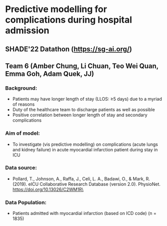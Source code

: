 # Predictive modelling for complications during hospital admission #
## SHADE'22 Datathon (https://sg-ai.org/)
## Team 6 (Amber Chung, Li Chuan, Teo Wei Quan, Emma Goh, Adam Quek, JJ)

### Background:
- Patients may have longer length of stay (LLOS: ≥5 days) due to a myriad of reasons
- Duty of the healthcare team to discharge patients as well as possible
- Positive correlation between longer length of stay and secondary complications

### Aim of model:
- To investigate (vis predictive modelling) on complications (acute lungs and kidney failure) in acute myocardial infarction patient during stay in ICU

### Data source:
- Pollard, T., Johnson, A., Raffa, J., Celi, L. A., Badawi, O., & Mark, R. (2019). eICU Collaborative Research Database (version 2.0). PhysioNet. https://doi.org/10.13026/C2WM1R\

### Data Population:
- Patients admitted with myocardial infarction (based on ICD code) (n = 1835)
